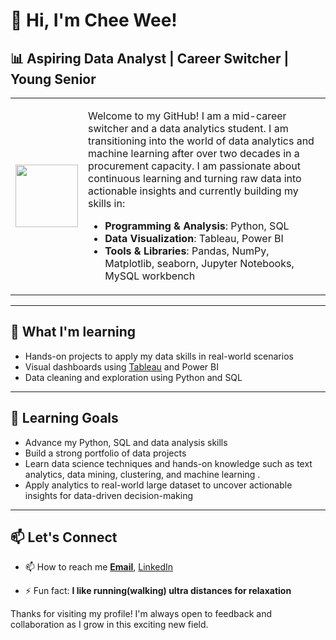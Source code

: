 # 👋 Hi, I'm Chee Wee!
## 📊 Aspiring Data Analyst | Career Switcher | Young Senior
<table>
  <tr>
    <td>
      <img src="https://raw.githubusercontent.com/7oSkaaa/7oSkaaa/refs/heads/main/Images/about_me.gif" width="100" />
    </td>
    <td>
      <p>
        Welcome to my GitHub! I am a mid-career switcher and a data analytics student. I am transitioning into the world of data analytics and machine learning after over two decades 
        in a procurement capacity. I am passionate about continuous learning and turning raw data into actionable insights and currently building my skills in:
      </p>
      <ul>
        <li><strong>Programming & Analysis</strong>: Python, SQL</li>
        <li><strong>Data Visualization</strong>: Tableau, Power BI</li>
        <li><strong>Tools & Libraries</strong>: Pandas, NumPy, Matplotlib, seaborn, Jupyter Notebooks, MySQL workbench</li>
      </ul>
    </td>
  </tr>
</table>

---

## 🚀 What I'm learning
- Hands-on projects to apply my data skills in real-world scenarios
- Visual dashboards using [Tableau](https://public.tableau.com/app/profile/ng.chee.wee/vizzes) and Power BI
- Data cleaning and exploration using Python and SQL

---

## 🌱 Learning Goals
- Advance my Python, SQL and data analysis skills
- Build a strong portfolio of data projects
- Learn data science techniques and hands-on knowledge such as text analytics, data mining, clustering, and machine learning .
- Apply analytics to real-world large dataset to uncover actionable insights for data-driven decision-making

---

## 📫 Let's Connect
- 📫 How to reach me **[Email](cheeweeng@outlook.com)**, [LinkedIn](https://www.linkedin.com/in/chee-wee-ng-007997340/)


- ⚡ Fun fact: **I like running(walking) ultra distances for relaxation**

Thanks for visiting my profile! I'm always open to feedback and collaboration as I grow in this exciting new field.

